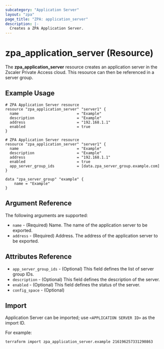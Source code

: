 ```yaml
---
subcategory: "Application Server"
layout: "zpa"
page_title: "ZPA: application_server"
description: |-
  Creates a ZPA Application Server.
---
```


# zpa_application_server (Resource)

The **zpa_application_server** resource creates an application server in the Zscaler Private Access cloud. This resource can then be referenced in a server group.

## Example Usage

```hcl
# ZPA Application Server resource
resource "zpa_application_server" "server1" {
  name                          = "Example"
  description                   = "Example"
  address                       = "192.168.1.1"
  enabled                       = true
}
```

```hcl
# ZPA Application Server resource
resource "zpa_application_server" "server1" {
  name                          = "Example"
  description                   = "Example"
  address                       = "192.168.1.1"
  enabled                       = true
  app_server_group_ids          = [data.zpa_server_group.example.com]
}

data "zpa_server_group" "example" {
    name = "Example"
} 
```

## Argument Reference

The following arguments are supported:

* `name` - (Required) Name. The name of the application server to be exported.
* `address` - (Required) Address. The address of the application server to be exported.

## Attributes Reference

* `app_server_group_ids` - (Optional) This field defines the list of server group IDs.
* `description` - (Optional) This field defines the description of the server.
* `enabled` - (Optional) This field defines the status of the server.
* `config_space` - (Optional)

## Import

Application Server can be imported; use `<APPLICATION SERVER ID>` as the import ID.

For example:

```shell
terraform import zpa_application_server.example 216196257331290863
```
